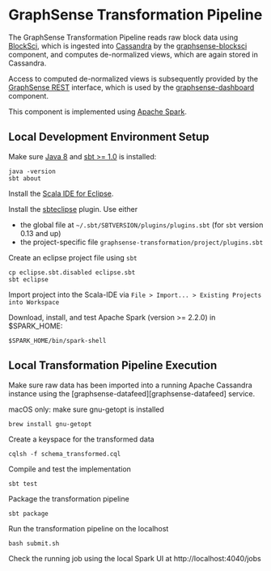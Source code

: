 # GraphSense Transformation Pipeline

The GraphSense Transformation Pipeline reads raw block data using
[BlockSci][blocksci], which is ingested into [Cassandra][apache-cassandra]
by the [graphsense-blocksci][graphsense-blocksci] component, and computes
de-normalized views, which are again stored in Cassandra.

Access to computed de-normalized views is subsequently provided by the
[GraphSense REST][graphsense-rest] interface, which is used by the
[graphsense-dashboard][graphsense-dashboard] component.

This component is implemented using [Apache Spark][apache-spark].

## Local Development Environment Setup

Make sure [Java 8][java] and [sbt >= 1.0][scala-sbt] is installed:

    java -version
    sbt about

Install the [Scala IDE for Eclipse][scala-ide].

Install the [sbteclipse][sbteclipse] plugin. Use either

- the global file at `~/.sbt/SBTVERSION/plugins/plugins.sbt`
  (for `sbt` version 0.13 and up)
- the project-specific file `graphsense-transformation/project/plugins.sbt`

Create an eclipse project file using `sbt`

    cp eclipse.sbt.disabled eclipse.sbt
    sbt eclipse

Import project into the Scala-IDE via
`File > Import... > Existing Projects into Workspace`

Download, install, and test Apache Spark (version >= 2.2.0) in $SPARK_HOME:

    $SPARK_HOME/bin/spark-shell

## Local Transformation Pipeline Execution 

Make sure raw data has been imported into a running Apache Cassandra
instance using the [graphsense-datafeed][graphsense-datafeed] service.


macOS only: make sure gnu-getopt is installed

    brew install gnu-getopt

Create a keyspace for the transformed data

    cqlsh -f schema_transformed.cql

Compile and test the implementation

    sbt test

Package the transformation pipeline

    sbt package

Run the transformation pipeline on the localhost

    bash submit.sh

Check the running job using the local Spark UI at http://localhost:4040/jobs

[blocksci]: https://github.com/citp/BlockSci
[graphsense-blocksci]: https://github.com/graphsense/graphsense-blocksci
[graphsense-dashboard]: https://github.com/graphsense/graphsense-dashboard
[graphsense-rest]: https://github.com/graphsense/graphsense-rest
[java]: https://java.com
[scala-lang]: https://www.scala-lang.org/
[scala-sbt]: http://www.scala-sbt.org
[sbteclipse]: https://github.com/typesafehub/sbteclipse
[apache-spark]: https://spark.apache.org/downloads.html
[apache-cassandra]: http://cassandra.apache.org/
[java]: https://java.com
[scala-ide]: http://scala-ide.org/
